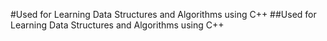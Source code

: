 #Used for Learning Data Structures and Algorithms using C++
##Used for Learning Data Structures and Algorithms using C++

